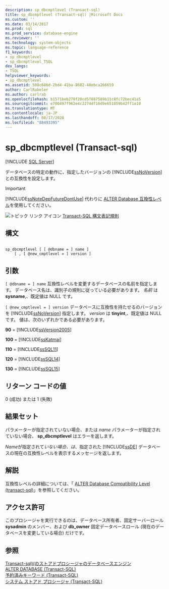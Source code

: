 ```yaml
---
description: sp_dbcmptlevel (Transact-sql)
title: sp_dbcmptlevel (Transact-sql) |Microsoft Docs
ms.custom: ''
ms.date: 03/14/2017
ms.prod: sql
ms.prod_service: database-engine
ms.reviewer: ''
ms.technology: system-objects
ms.topic: language-reference
f1_keywords:
- sp_dbcmptlevel
- sp_dbcmptlevel_TSQL
dev_langs:
- TSQL
helpviewer_keywords:
- sp_dbcmptlevel
ms.assetid: 508c686d-2bd4-41ba-8602-48ebca266659
author: CarlRabeler
ms.author: carlrab
ms.openlocfilehash: b1571beb279f20cd5f887589b11c8fc72bec41a5
ms.sourcegitcommit: e700497f962e4c2274df16d9e651059b42ff1a10
ms.translationtype: MT
ms.contentlocale: ja-JP
ms.lasthandoff: 08/17/2020
ms.locfileid: "88493395"
---
```

# <a name="sp_dbcmptlevel-transact-sql"></a>sp_dbcmptlevel (Transact-sql)
[!INCLUDE [SQL Server](../../includes/applies-to-version/sqlserver.md)]

  データベースの特定の動作に、指定したバージョンの [!INCLUDE[ssNoVersion](../../includes/ssnoversion-md.md)] との互換性を設定します。  
  
> [!IMPORTANT]  
>  [!INCLUDE[ssNoteDepFutureDontUse](../../includes/ssnotedepfuturedontuse-md.md)] 代わりに [ALTER Database 互換性レベル](../../t-sql/statements/alter-database-transact-sql-compatibility-level.md)を使用してください。  
  
 ![トピック リンク アイコン](../../database-engine/configure-windows/media/topic-link.gif "トピック リンク アイコン") [Transact-SQL 構文表記規則](../../t-sql/language-elements/transact-sql-syntax-conventions-transact-sql.md)  
  
## <a name="syntax"></a>構文  
  
```  
  
sp_dbcmptlevel [ [ @dbname = ] name ]   
    [ , [ @new_cmptlevel = ] version ]  
```  
  
## <a name="arguments"></a>引数  
`[ @dbname = ] name` 互換性レベルを変更するデータベースの名前を指定します。 データベース名は、識別子の規則に従っている必要があります。 *名前* は **sysname**,、既定値は NULL です。  
  
`[ @new_cmptlevel = ] version` データベースに互換性を持たせるのバージョンを [!INCLUDE[ssNoVersion](../../includes/ssnoversion-md.md)] 指定します。 *version* は **tinyint**,、既定値は NULL です。 値は、次のいずれかである必要があります。  
  
 **90** = [!INCLUDE[ssVersion2005](../../includes/ssversion2005-md.md)]  
  
 **100** = [!INCLUDE[ssKatmai](../../includes/sskatmai-md.md)]  
  
 **110** = [!INCLUDE[ssSQL11](../../includes/sssql11-md.md)]  
  
 **120** = [!INCLUDE[ssSQL14](../../includes/sssql14-md.md)]  
  
 **130** = [!INCLUDE[ssSQL15](../../includes/sssql15-md.md)]  
  
## <a name="return-code-values"></a>リターン コードの値  
 0 (成功) または 1 (失敗)  
  
## <a name="result-sets"></a>結果セット  
 パラメーターが指定されていない場合、または *name* パラメーターが指定されていない場合、 **sp_dbcmptlevel** はエラーを返します。  
  
 *Name*が指定されて*いない場合、は*、指定された [!INCLUDE[ssDE](../../includes/ssde-md.md)] データベースの現在の互換性レベルを表示するメッセージを返します。  
  
## <a name="remarks"></a>解説  
 互換性レベルの詳細については、「 [ALTER Database Compatibility Level &#40;transact-sql&#41;](../../t-sql/statements/alter-database-transact-sql-compatibility-level.md)」を参照してください。  
  
## <a name="permissions"></a>アクセス許可  
 このプロシージャを実行できるのは、データベース所有者、固定サーバーロール **sysadmin** のメンバー、および **db_owner** 固定データベースロール (現在のデータベースを変更している場合) だけです。  
  
## <a name="see-also"></a>参照  
 [Transact-sql&#41;&#40;のストアドプロシージャのデータベースエンジン ](../../relational-databases/system-stored-procedures/database-engine-stored-procedures-transact-sql.md)   
 [ALTER DATABASE &#40;Transact-SQL&#41;](../../t-sql/statements/alter-database-transact-sql.md)   
 [予約済みキーワード &#40;Transact-SQL&#41;](../../t-sql/language-elements/reserved-keywords-transact-sql.md)   
 [システム ストアド プロシージャ &#40;Transact-SQL&#41;](../../relational-databases/system-stored-procedures/system-stored-procedures-transact-sql.md)  
  
  
